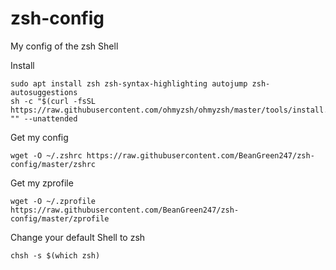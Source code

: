 # zsh-config
My config of the zsh Shell

Install
```
sudo apt install zsh zsh-syntax-highlighting autojump zsh-autosuggestions
sh -c "$(curl -fsSL https://raw.githubusercontent.com/ohmyzsh/ohmyzsh/master/tools/install.sh)" "" --unattended
```
Get my config
```
wget -O ~/.zshrc https://raw.githubusercontent.com/BeanGreen247/zsh-config/master/zshrc
```
Get my zprofile
```
wget -O ~/.zprofile https://raw.githubusercontent.com/BeanGreen247/zsh-config/master/zprofile
```
Change your default Shell to zsh
```
chsh -s $(which zsh)
```